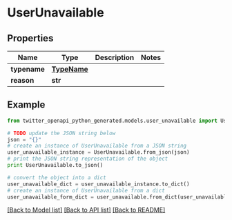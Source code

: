 # UserUnavailable


## Properties

Name | Type | Description | Notes
------------ | ------------- | ------------- | -------------
**typename** | [**TypeName**](TypeName.md) |  | 
**reason** | **str** |  | 

## Example

```python
from twitter_openapi_python_generated.models.user_unavailable import UserUnavailable

# TODO update the JSON string below
json = "{}"
# create an instance of UserUnavailable from a JSON string
user_unavailable_instance = UserUnavailable.from_json(json)
# print the JSON string representation of the object
print UserUnavailable.to_json()

# convert the object into a dict
user_unavailable_dict = user_unavailable_instance.to_dict()
# create an instance of UserUnavailable from a dict
user_unavailable_form_dict = user_unavailable.from_dict(user_unavailable_dict)
```
[[Back to Model list]](../README.md#documentation-for-models) [[Back to API list]](../README.md#documentation-for-api-endpoints) [[Back to README]](../README.md)


